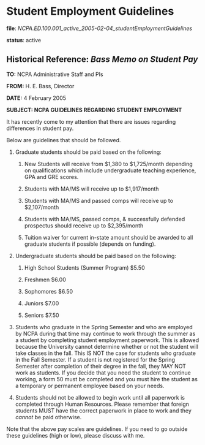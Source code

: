 # Student Employment Guidelines

**file**: *NCPA.ED.100.001_active_2005-02-04_studentEmploymentGuidelines*

**status**: active

## Historical Reference: *Bass Memo on Student Pay*

**TO:** NCPA Administrative Staff and PIs

**FROM:** H. E. Bass, Director

**DATE:** 4 February 2005

**SUBJECT: NCPA GUIDELINES REGARDING STUDENT EMPLOYMENT**

It has recently come to my attention that there are issues regarding differences in student pay.

Below are guidelines that should be followed.

1)  Graduate students should be paid based on the following:

    1.  New Students will receive from \$1,380 to \$1,725/month depending on qualifications which include undergraduate teaching experience, GPA and GRE scores.

    2.  Students with MA/MS will receive up to \$1,917/month

    3.  Students with MA/MS and passed comps will receive up to \$2,107/month

    4.  Students with MA/MS, passed comps, & successfully defended prospectus should receive up to \$2,395/month

    5.  Tuition waiver for current in-state amount should be awarded to all graduate students if possible (depends on funding).

2)  Undergraduate students should be paid based on the following:

    1.  High School Students (Summer Program) \$5.50

    2.  Freshmen \$6.00

    3.  Sophomores \$6.50

    4.  Juniors \$7.00

    5.  Seniors \$7.50

3)  Students who graduate in the Spring Semester and who are employed by NCPA during that time may continue to work through the summer as a student by completing student employment paperwork. This is allowed because the University cannot determine whether or not the student will take classes in the fall. This IS NOT the case for students who graduate in the Fall Semester. If a student is not registered for the Spring Semester after completion of their degree in the fall, they MAY NOT work as students. If you decide that you need the student to continue working, a form 50 must be completed and you must hire the student as a temporary or permanent employee based on your needs.

4)  Students should not be allowed to begin work until all paperwork is completed through Human Resources. Please remember that foreign students MUST have the correct paperwork in place to work and they *cannot* be paid otherwise.

Note that the above pay scales are guidelines. If you need to go outside these guidelines (high or low), please discuss with me.
